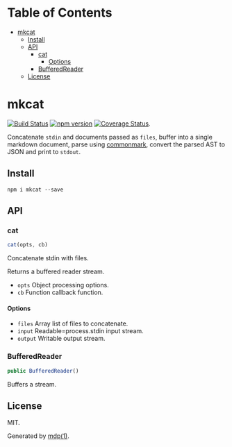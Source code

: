 Table of Contents
=================

* [mkcat](#mkcat)
  * [Install](#install)
  * [API](#api)
    * [cat](#cat)
      * [Options](#options)
    * [BufferedReader](#bufferedreader)
  * [License](#license)

mkcat
=====

[<img src="https://travis-ci.org/mkdoc/mkcat.svg?v=3" alt="Build Status">](https://travis-ci.org/mkdoc/mkcat)
[<img src="http://img.shields.io/npm/v/mkcat.svg?v=3" alt="npm version">](https://npmjs.org/package/mkcat)
[<img src="https://coveralls.io/repos/mkdoc/mkcat/badge.svg?branch=master&service=github&v=3" alt="Coverage Status">](https://coveralls.io/github/mkdoc/mkcat?branch=master).

Concatenate `stdin` and documents passed as `files`, buffer into a single markdown document, parse using [commonmark](http://commonmark.org), convert the parsed AST to JSON and print to `stdout`.

## Install

```
npm i mkcat --save
```

## API

### cat

```javascript
cat(opts, cb)
```

Concatenate stdin with files.

Returns a buffered reader stream.

* `opts` Object processing options.
* `cb` Function callback function.

#### Options

* `files` Array list of files to concatenate.
* `input` Readable=process.stdin input stream.
* `output` Writable output stream.

### BufferedReader

```javascript
public BufferedReader()
```

Buffers a stream.

## License

MIT.

Generated by [mdp(1)](https://github.com/tmpfs/mdp).

[node]: http://nodejs.org
[npm]: http://www.npmjs.org
[commonmark]: http://commonmark.org
[jshint]: http://jshint.com
[jscs]: http://jscs.info

